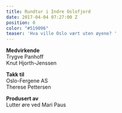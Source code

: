 ```yaml
---
title: Rundtur i Indre Oslofjord
date: 2017-04-04 07:27:00 Z
position: 0
color: "#519096"
teaser: 'Hva ville Oslo vært uten øyene? '
---
```


**Medvirkende**  
Trygve Panhoff  
Knut Hjorth-Jenssen 

**Takk til**  
Oslo-Fergene AS  
Therese Pettersen 

**Produsert av**  
Lutter øre ved Mari Paus
